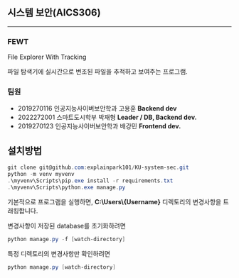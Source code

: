 ## 시스템 보안(AICS306)
----
### FEWT
File Explorer With Tracking

파일 탐색기에 실시간으로 변조된 파일을 추적하고 보여주는 프로그램.

### 팀원
- 2019270116 인공지능사이버보안학과 고용훈 **Backend dev**
- 2022272001 스마트도시학부 박재형 **Leader / DB, Backend dev.**
- 2019270123 인공지능사이버보안학과 배강민 **Frontend dev.**


## 설치방법
```powershell
git clone git@github.com:explainpark101/KU-system-sec.git
python -m venv myvenv
.\myvenv\Scripts\pip.exe install -r requirements.txt
.\myvenv\Scripts\python.exe manage.py
```

기본적으로 프로그램을 실행하면, **C:\\Users\\{Username}** 디렉토리의 변경사항을 트래킹합니다.

변경사항이 저장된 database를 초기화하려면 
```powershell
python manage.py -f [watch-directory]
```

특정 디렉토리의 변경사항만 확인하려면
```powershell
python manage.py [watch-directory]
```
